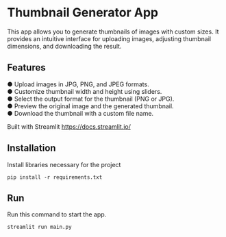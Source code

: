 # Thumbnail Generator App

This app allows you to generate thumbnails of images with custom sizes.
It provides an intuitive interface for uploading images, adjusting thumbnail dimensions, and downloading the result.

## Features
●  Upload images in JPG, PNG, and JPEG formats.  
●  Customize thumbnail width and height using sliders.  
●  Select the output format for the thumbnail (PNG or JPG).  
●  Preview the original image and the generated thumbnail.  
●  Download the thumbnail with a custom file name.  

Built with Streamlit https://docs.streamlit.io/

## Installation
Install libraries necessary for the project
```
pip install -r requirements.txt
```

## Run
Run this command to start the app. 
```bash
streamlit run main.py
```

